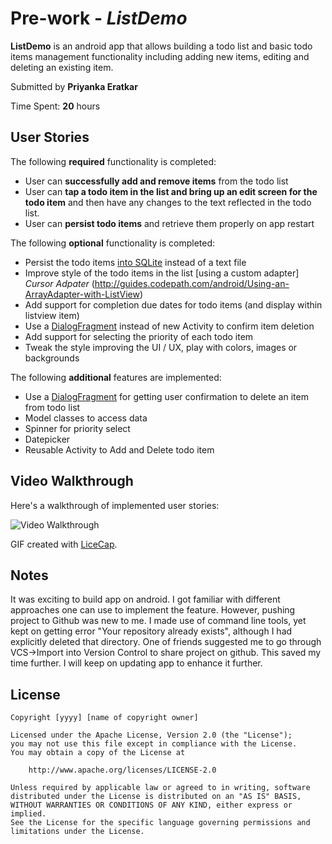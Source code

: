 # Pre-work - *ListDemo*

**ListDemo** is an android app that allows building a todo list and basic todo items management functionality 
including adding new items, editing and deleting an existing item.

Submitted by **Priyanka Eratkar**

Time Spent: **20** hours

## User Stories

The following **required** functionality is completed:

* User can **successfully add and remove items** from the todo list
* User can **tap a todo item in the list and bring up an edit screen for the todo item** and then have any changes to the text reflected in the todo list.
* User can **persist todo items** and retrieve them properly on app restart

The following **optional** functionality is completed:
* Persist the todo items [into SQLite](http://guides.codepath.com/android/Persisting-Data-to-the-Device#sqlite) instead of a text file
* Improve style of the todo items in the list [using a custom adapter] *Cursor Adpater* (http://guides.codepath.com/android/Using-an-ArrayAdapter-with-ListView) 
* Add support for completion due dates for todo items (and display within listview item)
* Use a [DialogFragment](http://guides.codepath.com/android/Using-DialogFragment) instead of new Activity to confirm item deletion
* Add support for selecting the priority of each todo item 
* Tweak the style improving the UI / UX, play with colors, images or backgrounds

The following **additional** features are implemented:
* Use a [DialogFragment](http://guides.codepath.com/android/Using-DialogFragment) for getting user confirmation to delete an item from todo list
* Model classes to access data 
* Spinner for priority select
* Datepicker
* Reusable Activity to Add and Delete todo item

## Video Walkthrough 

Here's a walkthrough of implemented user stories:

<img src='http://i.imgur.com/XpZtsXV.gif' title='Video Walkthrough' width='' alt='Video Walkthrough' />

GIF created with [LiceCap](http://www.cockos.com/licecap/).

## Notes
It was exciting to build app on android. I got familiar with different approaches one can use to 
implement the feature. However, pushing project to Github was new to me. I made use of command line
tools, yet kept on getting error "Your repository already exists", although I had explicitly deleted 
that directory. One of friends suggested me to go through VCS->Import into Version Control to share 
project on github. This saved my time further. I will keep on updating app to enhance it further.


## License

    Copyright [yyyy] [name of copyright owner]

    Licensed under the Apache License, Version 2.0 (the "License");
    you may not use this file except in compliance with the License.
    You may obtain a copy of the License at

        http://www.apache.org/licenses/LICENSE-2.0

    Unless required by applicable law or agreed to in writing, software
    distributed under the License is distributed on an "AS IS" BASIS,
    WITHOUT WARRANTIES OR CONDITIONS OF ANY KIND, either express or implied.
    See the License for the specific language governing permissions and
    limitations under the License.
